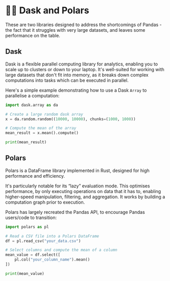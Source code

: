 # 🐻‍❄️ Dask and Polars

These are two libraries designed to address the shortcomings of Pandas - the fact that it struggles with very large datasets, and leaves some performance on the table.

## Dask

Dask is a flexible parallel computing library for analytics, enabling you to scale up to clusters or down to your laptop. It's well-suited for working with large datasets that don't fit into memory, as it breaks down complex computations into tasks which can be executed in parallel. 

Here's a simple example demonstrating how to use a Dask `Array` to parallelise a computation:

```python
import dask.array as da

# Create a large random dask array
x = da.random.random((10000, 10000), chunks=(1000, 1000))

# Compute the mean of the array
mean_result = x.mean().compute()

print(mean_result)
```

## Polars

Polars is a DataFrame library implemented in Rust, designed for high performance and efficiency. 

It's particularly notable for its “lazy” evaluation mode. This optimises performance, by only executing operations on data that it has to, enabling higher-speed manipulation, filtering, and aggregation. It works by building a computation graph prior to execution.

Polars has largely recreated the Pandas API, to encourage Pandas users/code to transition:

```python
import polars as pl

# Read a CSV file into a Polars DataFrame
df = pl.read_csv("your_data.csv")

# Select columns and compute the mean of a column
mean_value = df.select([
    pl.col("your_column_name").mean()
])

print(mean_value)
```